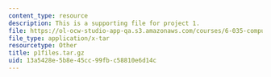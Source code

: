 ```yaml
---
content_type: resource
description: This is a supporting file for project 1.
file: https://ol-ocw-studio-app-qa.s3.amazonaws.com/courses/6-035-computer-language-engineering-spring-2010/13a5428e5b8e45cc99fbc58810e6d14c_p1files.tar.gz
file_type: application/x-tar
resourcetype: Other
title: p1files.tar.gz
uid: 13a5428e-5b8e-45cc-99fb-c58810e6d14c
---
```

